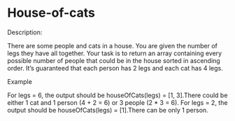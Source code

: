 # House-of-cats

Description:

There are some people and cats in a house. You are given the number of legs they have all together. Your task is to return an array containing every possible number of people that could be in the house sorted in ascending order. It’s guaranteed that each person has 2 legs and each cat has 4 legs.

Example

For legs = 6, the output should be
houseOfCats(legs) = [1, 3].There could be either 1 cat and 1 person (4 + 2 = 6) or 3 people (2 * 3 = 6).
For legs = 2, the output should be
houseOfCats(legs) = [1].There can be only 1 person.
